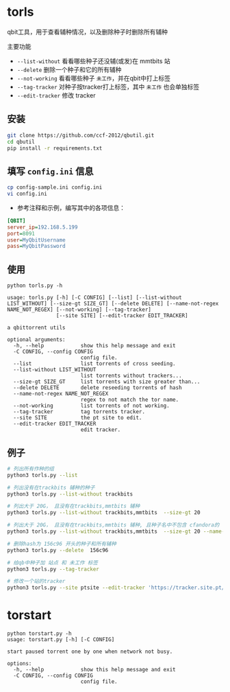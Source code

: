 # torls 
qbit工具，用于查看辅种情况，以及删除种子时删除所有辅种

主要功能
* `--list-without` 看看哪些种子还没辅(或发)在 mmtbits 站
* `--delete` 删除一个种子和它的所有辅种
* `--not-working` 看看哪些种子 `未工作`，并在qbit中打上标签
* `--tag-tracker` 对种子按tracker打上标签，其中 `未工作` 也会单独标签
* `--edit-tracker` 修改 tracker


## 安装  
```sh
git clone https://github.com/ccf-2012/qbutil.git
cd qbutil
pip install -r requirements.txt
```

##  填写 `config.ini` 信息
```sh 
cp config-sample.ini config.ini
vi config.ini
```

* 参考注释和示例，编写其中的各项信息：
```ini
[QBIT]
server_ip=192.168.5.199
port=8091
user=MyQbitUsername
pass=MyQbitPassword
```

## 使用
```
python torls.py -h

usage: torls.py [-h] [-C CONFIG] [--list] [--list-without LIST_WITHOUT] [--size-gt SIZE_GT] [--delete DELETE] [--name-not-regex NAME_NOT_REGEX] [--not-working] [--tag-tracker]
                [--site SITE] [--edit-tracker EDIT_TRACKER]

a qbittorrent utils

optional arguments:
  -h, --help            show this help message and exit
  -C CONFIG, --config CONFIG
                        config file.
  --list                list torrents of cross seeding.
  --list-without LIST_WITHOUT
                        list torrents without trackers...
  --size-gt SIZE_GT     list torrents with size greater than...
  --delete DELETE       delete reseeding torrents of hash
  --name-not-regex NAME_NOT_REGEX
                        regex to not match the tor name.
  --not-working         list torrents of not working.
  --tag-tracker         tag torrents tracker.
  --site SITE           the pt site to edit.
  --edit-tracker EDIT_TRACKER
                        edit tracker.
```

## 例子
```sh
# 列出所有作种的组
python3 torls.py --list

# 列出没有在trackbits 辅种的种子
python3 torls.py --list-without trackbits

# 列出大于 20G， 且没有在trackbits,mmtbits 辅种
python3 torls.py --list-without trackbits,mmtbits  --size-gt 20

# 列出大于 20G， 且没有在trackbits,mmtbits 辅种, 且种子名中不包含 cfandora的
python3 torls.py --list-without trackbits,mmtbits  --size-gt 20 --name-not-regex cfandora

# 删除hash为 156c96 开头的种子和所有辅种
python3 torls.py --delete  156c96

# 给qb中种子加 站点 和 未工作 标签
python3 torls.py --tag-tracker

# 修改一个站的tracker
python3 torls.py --site ptsite --edit-tracker 'https://tracker.site.pt/announce.php?passkey=your_passkey_in_control_panel

```


# torstart
```
python torstart.py -h
usage: torstart.py [-h] [-C CONFIG]

start paused torrent one by one when network not busy.

options:
  -h, --help            show this help message and exit
  -C CONFIG, --config CONFIG
                        config file.
```

